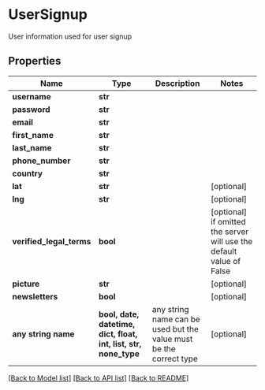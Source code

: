 # UserSignup

User information used for user signup

## Properties
Name | Type | Description | Notes
------------ | ------------- | ------------- | -------------
**username** | **str** |  | 
**password** | **str** |  | 
**email** | **str** |  | 
**first_name** | **str** |  | 
**last_name** | **str** |  | 
**phone_number** | **str** |  | 
**country** | **str** |  | 
**lat** | **str** |  | [optional] 
**lng** | **str** |  | [optional] 
**verified_legal_terms** | **bool** |  | [optional]  if omitted the server will use the default value of False
**picture** | **str** |  | [optional] 
**newsletters** | **bool** |  | [optional] 
**any string name** | **bool, date, datetime, dict, float, int, list, str, none_type** | any string name can be used but the value must be the correct type | [optional]

[[Back to Model list]](../README.md#documentation-for-models) [[Back to API list]](../README.md#documentation-for-api-endpoints) [[Back to README]](../README.md)


